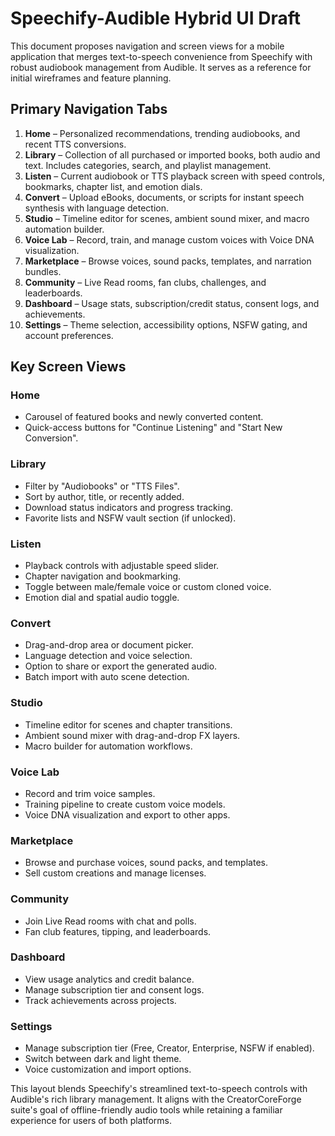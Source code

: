 # Speechify-Audible Hybrid UI Draft

This document proposes navigation and screen views for a mobile application that merges text-to-speech convenience from Speechify with robust audiobook management from Audible. It serves as a reference for initial wireframes and feature planning.

## Primary Navigation Tabs

1. **Home** – Personalized recommendations, trending audiobooks, and recent TTS conversions.
2. **Library** – Collection of all purchased or imported books, both audio and text. Includes categories, search, and playlist management.
3. **Listen** – Current audiobook or TTS playback screen with speed controls, bookmarks, chapter list, and emotion dials.
4. **Convert** – Upload eBooks, documents, or scripts for instant speech synthesis with language detection.
5. **Studio** – Timeline editor for scenes, ambient sound mixer, and macro automation builder.
6. **Voice Lab** – Record, train, and manage custom voices with Voice DNA visualization.
7. **Marketplace** – Browse voices, sound packs, templates, and narration bundles.
8. **Community** – Live Read rooms, fan clubs, challenges, and leaderboards.
9. **Dashboard** – Usage stats, subscription/credit status, consent logs, and achievements.
10. **Settings** – Theme selection, accessibility options, NSFW gating, and account preferences.

## Key Screen Views

### Home
- Carousel of featured books and newly converted content.
- Quick-access buttons for "Continue Listening" and "Start New Conversion".

### Library
- Filter by "Audiobooks" or "TTS Files".
- Sort by author, title, or recently added.
- Download status indicators and progress tracking.
 - Favorite lists and NSFW vault section (if unlocked).

### Listen
- Playback controls with adjustable speed slider.
- Chapter navigation and bookmarking.
- Toggle between male/female voice or custom cloned voice.
 - Emotion dial and spatial audio toggle.

### Convert
- Drag-and-drop area or document picker.
- Language detection and voice selection.
- Option to share or export the generated audio.
 - Batch import with auto scene detection.

### Studio
- Timeline editor for scenes and chapter transitions.
- Ambient sound mixer with drag-and-drop FX layers.
- Macro builder for automation workflows.

### Voice Lab
- Record and trim voice samples.
- Training pipeline to create custom voice models.
- Voice DNA visualization and export to other apps.

### Marketplace
- Browse and purchase voices, sound packs, and templates.
- Sell custom creations and manage licenses.

### Community
- Join Live Read rooms with chat and polls.
- Fan club features, tipping, and leaderboards.

### Dashboard
- View usage analytics and credit balance.
- Manage subscription tier and consent logs.
- Track achievements across projects.

### Settings
- Manage subscription tier (Free, Creator, Enterprise, NSFW if enabled).
- Switch between dark and light theme.
- Voice customization and import options.

This layout blends Speechify's streamlined text-to-speech controls with Audible's rich library management. It aligns with the CreatorCoreForge suite's goal of offline-friendly audio tools while retaining a familiar experience for users of both platforms.
